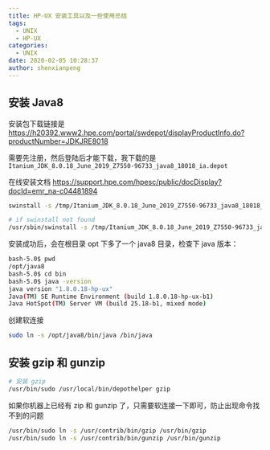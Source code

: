 ```yaml
---
title: HP-UX 安装工具以及一些使用总结
tags:
  - UNIX
  - HP-UX
categories:
  - UNIX
date: 2020-02-05 10:28:37
author: shenxianpeng
---
```



## 安装 Java8

安装包下载链接是 https://h20392.www2.hpe.com/portal/swdepot/displayProductInfo.do?productNumber=JDKJRE8018

需要先注册，然后登陆后才能下载，我下载的是 `Itanium_JDK_8.0.18_June_2019_Z7550-96733_java8_18018_ia.depot`

在线安装文档 https://support.hpe.com/hpesc/public/docDisplay?docId=emr_na-c04481894

```bash
swinstall -s /tmp/Itanium_JDK_8.0.18_June_2019_Z7550-96733_java8_18018_ia.depot

# if swinstall not found
/usr/sbin/swinstall -s /tmp/Itanium_JDK_8.0.18_June_2019_Z7550-96733_java8_18018_ia.depot
```

安装成功后，会在根目录 opt 下多了一个 java8 目录，检查下 java 版本：

```bash
bash-5.0$ pwd
/opt/java8
bash-5.0$ cd bin
bash-5.0$ java -version
java version "1.8.0.18-hp-ux"
Java(TM) SE Runtime Environment (build 1.8.0.18-hp-ux-b1)
Java HotSpot(TM) Server VM (build 25.18-b1, mixed mode)
```

创建软连接

```bash
sudo ln -s /opt/java8/bin/java /bin/java
```

## 安装 gzip 和 gunzip

```bash
# 安装 gzip
/usr/bin/sudo /usr/local/bin/depothelper gzip
```

如果你机器上已经有 zip 和 gunzip 了，只需要软连接一下即可，防止出现命令找不到的问题

```bash
/usr/bin/sudo ln -s /usr/contrib/bin/gzip /usr/bin/gzip
/usr/bin/sudo ln -s /usr/contrib/bin/gunzip /usr/bin/gunzip
```
